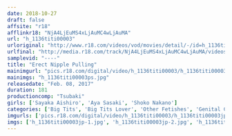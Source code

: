 ```yaml
---
date: 2018-10-27
draft: false
affsite: "r18"
afflinkr18: "NjA4LjEuMS4xLjAuMC4wLjAuMA"
url: "h_1136titi00003"
urloriginal: "http://www.r18.com/videos/vod/movies/detail/-/id=h_1136titi00003"
urlfinal: "http://media.r18.com/track/NjA4LjEuMS4xLjAuMC4wLjAuMA/videos/vod/movies/detail/-/id=h_1136titi00003"
samplevid: "----"
title: "Erect Nipple Pulling"
mainimgurl: "pics.r18.com/digital/video/h_1136titi00003/h_1136titi00003ps.jpg"
mainimgs: "h_1136titi00003ps.jpg"
releasedate: "Feb. 08, 2017"
duration: 181
productioncomp: "Tsubaki"
girls: ['Sayaka Aishiro', 'Aya Sasaki', 'Shoko Nakano']
categories: ['Big Tits', 'Big Tits Lover', 'Other Fetishes', 'Genital Close-Up', 'Compilation']
imgurls: ['pics.r18.com/digital/video/h_1136titi00003/h_1136titi00003jp-1.jpg', 'pics.r18.com/digital/video/h_1136titi00003/h_1136titi00003jp-2.jpg', 'pics.r18.com/digital/video/h_1136titi00003/h_1136titi00003jp-3.jpg', 'pics.r18.com/digital/video/h_1136titi00003/h_1136titi00003jp-4.jpg', 'pics.r18.com/digital/video/h_1136titi00003/h_1136titi00003jp-5.jpg', 'pics.r18.com/digital/video/h_1136titi00003/h_1136titi00003jp-6.jpg', 'pics.r18.com/digital/video/h_1136titi00003/h_1136titi00003jp-7.jpg', 'pics.r18.com/digital/video/h_1136titi00003/h_1136titi00003jp-8.jpg', 'pics.r18.com/digital/video/h_1136titi00003/h_1136titi00003jp-9.jpg', 'pics.r18.com/digital/video/h_1136titi00003/h_1136titi00003jp-10.jpg', 'pics.r18.com/digital/video/h_1136titi00003/h_1136titi00003jp-11.jpg', 'pics.r18.com/digital/video/h_1136titi00003/h_1136titi00003jp-12.jpg', 'pics.r18.com/digital/video/h_1136titi00003/h_1136titi00003jp-13.jpg', 'pics.r18.com/digital/video/h_1136titi00003/h_1136titi00003jp-14.jpg', 'pics.r18.com/digital/video/h_1136titi00003/h_1136titi00003jp-15.jpg', 'pics.r18.com/digital/video/h_1136titi00003/h_1136titi00003jp-16.jpg', 'pics.r18.com/digital/video/h_1136titi00003/h_1136titi00003jp-17.jpg', 'pics.r18.com/digital/video/h_1136titi00003/h_1136titi00003jp-18.jpg', 'pics.r18.com/digital/video/h_1136titi00003/h_1136titi00003jp-19.jpg', 'pics.r18.com/digital/video/h_1136titi00003/h_1136titi00003jp-20.jpg']
imgs: ['h_1136titi00003jp-1.jpg', 'h_1136titi00003jp-2.jpg', 'h_1136titi00003jp-3.jpg', 'h_1136titi00003jp-4.jpg', 'h_1136titi00003jp-5.jpg', 'h_1136titi00003jp-6.jpg', 'h_1136titi00003jp-7.jpg', 'h_1136titi00003jp-8.jpg', 'h_1136titi00003jp-9.jpg', 'h_1136titi00003jp-10.jpg', 'h_1136titi00003jp-11.jpg', 'h_1136titi00003jp-12.jpg', 'h_1136titi00003jp-13.jpg', 'h_1136titi00003jp-14.jpg', 'h_1136titi00003jp-15.jpg', 'h_1136titi00003jp-16.jpg', 'h_1136titi00003jp-17.jpg', 'h_1136titi00003jp-18.jpg', 'h_1136titi00003jp-19.jpg', 'h_1136titi00003jp-20.jpg']
---
```

